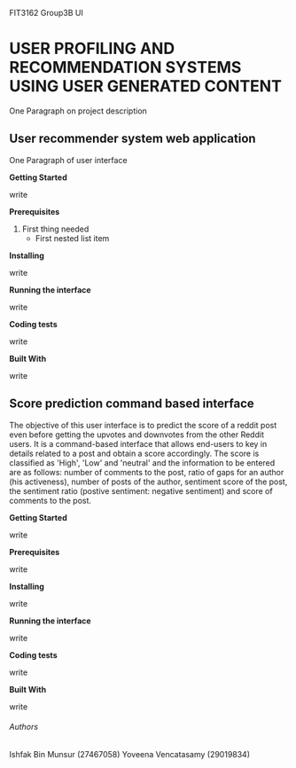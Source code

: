 FIT3162 Group3B UI
# USER PROFILING AND RECOMMENDATION SYSTEMS USING USER GENERATED CONTENT
One Paragraph on project description

## User recommender system web application
One Paragraph of user interface

**Getting Started**

write

**Prerequisites**
1. First thing needed 
   - First nested list item
   
**Installing**

write

**Running the interface**

write

**Coding tests**

write

**Built With**

write

## Score prediction command based interface
The objective of this user interface is to predict the score of a reddit post even before getting the upvotes and downvotes from the other Reddit users. It is a command-based interface that allows end-users to key in details related to a post and obtain a score accordingly. The score is classified as 'High', 'Low' and 'neutral' and the information to be entered are as follows: number of comments to the post, ratio of gaps for an author (his activeness), number of posts of the author, sentiment score of the post, the sentiment ratio (postive sentiment: negative sentiment) and score of comments to the post. 

**Getting Started**

write

**Prerequisites**

write

**Installing**

write

**Running the interface**

write

**Coding tests**

write

**Built With**

write

###### Authors
Ishfak Bin Munsur (27467058)
Yoveena Vencatasamy (29019834)
